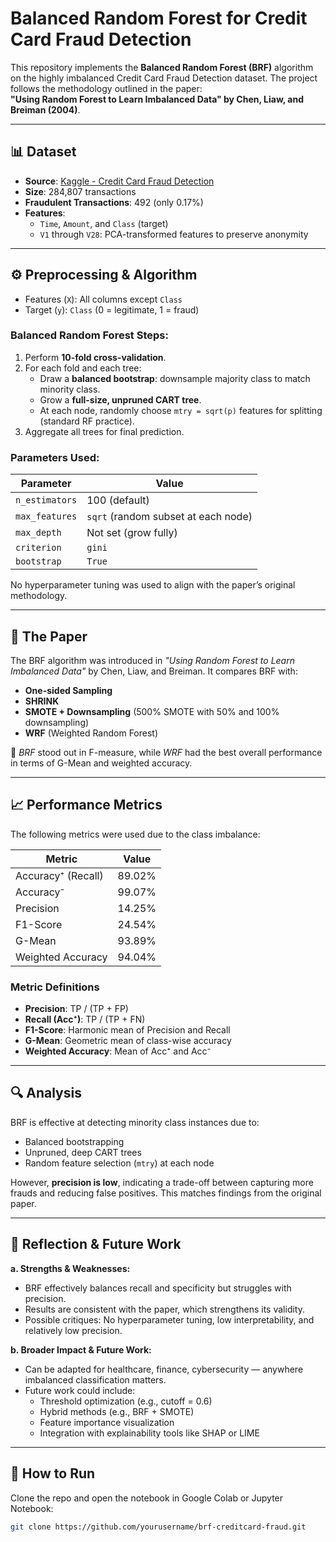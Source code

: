 # Balanced Random Forest for Credit Card Fraud Detection

This repository implements the **Balanced Random Forest (BRF)** algorithm on the highly imbalanced Credit Card Fraud Detection dataset. The project follows the methodology outlined in the paper:  
**"Using Random Forest to Learn Imbalanced Data" by Chen, Liaw, and Breiman (2004)**.

---

## 📊 Dataset

- **Source**: [Kaggle - Credit Card Fraud Detection](https://www.kaggle.com/mlg-ulb/creditcardfraud)
- **Size**: 284,807 transactions
- **Fraudulent Transactions**: 492 (only 0.17%)
- **Features**: 
  - `Time`, `Amount`, and `Class` (target)
  - `V1` through `V28`: PCA-transformed features to preserve anonymity

---

## ⚙️ Preprocessing & Algorithm

- Features (`X`): All columns except `Class`
- Target (`y`): `Class` (0 = legitimate, 1 = fraud)

### Balanced Random Forest Steps:

1. Perform **10-fold cross-validation**.
2. For each fold and each tree:
   - Draw a **balanced bootstrap**: downsample majority class to match minority class.
   - Grow a **full-size, unpruned CART tree**.
   - At each node, randomly choose `mtry = sqrt(p)` features for splitting (standard RF practice).
3. Aggregate all trees for final prediction.

### Parameters Used:

| Parameter      | Value               |
|----------------|---------------------|
| `n_estimators` | 100 (default)       |
| `max_features` | `sqrt` (random subset at each node) |
| `max_depth`    | Not set (grow fully)|
| `criterion`    | `gini`              |
| `bootstrap`    | `True`              |

No hyperparameter tuning was used to align with the paper’s original methodology.

---

## 📑 The Paper

The BRF algorithm was introduced in *"Using Random Forest to Learn Imbalanced Data"* by Chen, Liaw, and Breiman. It compares BRF with:

- **One-sided Sampling**
- **SHRINK**
- **SMOTE + Downsampling** (500% SMOTE with 50% and 100% downsampling)
- **WRF** (Weighted Random Forest)

📌 *BRF* stood out in F-measure, while *WRF* had the best overall performance in terms of G-Mean and weighted accuracy.

---

## 📈 Performance Metrics

The following metrics were used due to the class imbalance:

| Metric             | Value     |
|--------------------|-----------|
| Accuracy⁺ (Recall) | 89.02%    |
| Accuracy⁻          | 99.07%    |
| Precision          | 14.25%    |
| F1-Score           | 24.54%    |
| G-Mean             | 93.89%    |
| Weighted Accuracy  | 94.04%    |

### Metric Definitions

- **Precision**: TP / (TP + FP)
- **Recall (Acc⁺)**: TP / (TP + FN)
- **F1-Score**: Harmonic mean of Precision and Recall
- **G-Mean**: Geometric mean of class-wise accuracy
- **Weighted Accuracy**: Mean of Acc⁺ and Acc⁻

---

## 🔍 Analysis

BRF is effective at detecting minority class instances due to:
- Balanced bootstrapping
- Unpruned, deep CART trees
- Random feature selection (`mtry`) at each node

However, **precision is low**, indicating a trade-off between capturing more frauds and reducing false positives. This matches findings from the original paper.

---

## 🤔 Reflection & Future Work

**a. Strengths & Weaknesses:**
- BRF effectively balances recall and specificity but struggles with precision.
- Results are consistent with the paper, which strengthens its validity.
- Possible critiques: No hyperparameter tuning, low interpretability, and relatively low precision.

**b. Broader Impact & Future Work:**
- Can be adapted for healthcare, finance, cybersecurity — anywhere imbalanced classification matters.
- Future work could include:
  - Threshold optimization (e.g., cutoff = 0.6)
  - Hybrid methods (e.g., BRF + SMOTE)
  - Feature importance visualization
  - Integration with explainability tools like SHAP or LIME

---

## 🧪 How to Run

Clone the repo and open the notebook in Google Colab or Jupyter Notebook:

```bash
git clone https://github.com/yourusername/brf-creditcard-fraud.git
